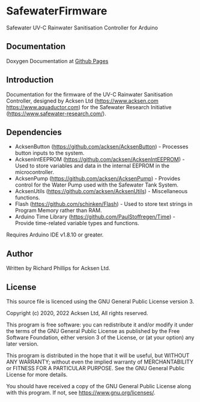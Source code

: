 # SafewaterFirmware
Safewater UV-C Rainwater Sanitisation Controller for Arduino

## Documentation

Doxygen Documentation at [Github Pages](https://acksen.github.io/SafewaterFirmware/docs/html)

## Introduction

Documentation for the firmware of the UV-C Rainwater Sanitisation Controller, designed by Acksen Ltd (https://www.acksen.com https://www.aquaductor.com) for the Safewater Research Initiative (https://www.safewater-research.com/).

## Dependencies

- AcksenButton (https://github.com/acksen/AcksenButton) - Processes button inputs to the system.
- AcksenIntEEPROM (https://github.com/acksen/AcksenIntEEPROM) - Used to store variables and data in the internal EEPROM in the microcontroller.
- AcksenPump (https://github.com/acksen/AcksenPump) - Provides control for the Water Pump used with the Safewater Tank System.
- AcksenUtils (https://github.com/acksen/AcksenUtils) - Miscellaneous functions.
- Flash (https://github.com/schinken/Flash) - Used to store text strings in Program Memory rather than RAM.
- Arduino Time Library (https://github.com/PaulStoffregen/Time) - Provide time-related variable types and functions.

Requires Arduino IDE v1.8.10 or greater.

## Author
Written by Richard Phillips for Acksen Ltd.

## License
This source file is licenced using the GNU General Public License version 3.

Copyright (c) 2020, 2022 Acksen Ltd, All rights reserved.

This program is free software: you can redistribute it and/or modify it under the terms of the GNU General Public License as published by the Free Software Foundation, either version 3 of the License, or (at your option) any later version.

This program is distributed in the hope that it will be useful, but WITHOUT ANY WARRANTY; without even the implied warranty of MERCHANTABILITY or FITNESS FOR A PARTICULAR PURPOSE. See the GNU General Public License for more details.

You should have received a copy of the GNU General Public License along with this program. If not, see <https://www.gnu.org/licenses/>.